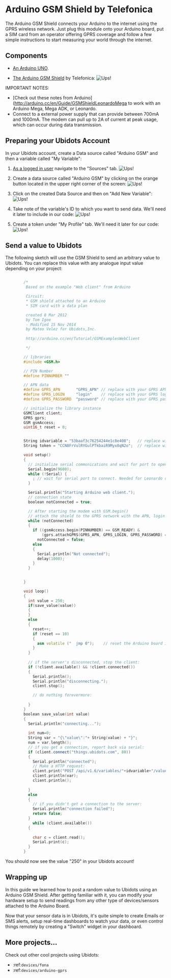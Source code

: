 # Arduino GSM Shield by Telefonica

The Arduino GSM Shield connects your Arduino to the internet using the GPRS wireless network. Just plug this module onto your Arduino board, put a SIM card from an operator offering GPRS coverage and follow a few simple instructions to start measuring your world through the internet.


## Components

* [An Arduino UNO](http://arduino.cc/en/Main/arduinoBoardUno).

* [The Arduino GSM Shield](http://arduino.cc/en/Main/ArduinoGSMShield>) by Telefonica:
	![Ups!](../images/devices/GSM_Shield.jpg)
    
IMPORTANT NOTES:

* [Check out these notes from Arduino](http://arduino.cc/en/Guide/GSMShieldLeonardoMega to work with an Arduino Mega, Mega ADK, or Leonardo.
* Connect to a external power supply that can provide between 700mA and 1000mA. The modem can pull up to 2A of current at peak usage, which can occur during data transmission.


## Preparing your Ubidots Account

In your Ubidots account, create a Data source called "Arduino GSM" and then a variable called "My Variable":

1. [As a logged in user](http://app.ubidots.com/accounts/signin/) navigate to the "Sources" tab.
	![Ups!](../images/devices/sources.png)
    
2. Create a data source called "Arduino GSM" by clicking on the orange button located in the upper right corner of the screen:
	![Ups!](../images/devices/new-source.png)
    
3. Click on the created Data Source and then on "Add New Variable":
	![Ups!](../images/devices/arduino_gsm_newvar.png)
    
4. Take note of the variable's ID to which you want to send data. We'll need it later to include in our code:
	![Ups!](../images/devices/arduino-gsm-id.png)
    
5. Create a token under "My Profile" tab. We'll need it later for our code:
	![Ups!](../images/devices/electricimp_token.png)
    

## Send a value to Ubidots

The following sketch will use the GSM Shield to send an arbitrary value to Ubidots. You can replace this value with any analogue input value depending on your project:

```cpp

    	/*
		 Based on the example "Web client" from Arduino

		 Circuit:
		 * GSM shield attached to an Arduino
		 * SIM card with a data plan

		 created 8 Mar 2012
		 by Tom Igoe
		 - Modified 15 Nov 2014
		 by Mateo Velez for Ubidots,Inc.
		 
		 http://arduino.cc/en/Tutorial/GSMExamplesWebClient

		 */

		// libraries
		#include <GSM.h>

		// PIN Number
		#define PINNUMBER ""

		// APN data
		#define GPRS_APN       "GPRS_APN" // replace with your GPRS APN
		#define GPRS_LOGIN     "login"    // replace with your GPRS login
		#define GPRS_PASSWORD  "password" // replace with your GPRS password

		// initialize the library instance
		GSMClient client;
		GPRS gprs;
		GSM gsmAccess;
		uint16_t reset = 0;


		String idvariable = "53baaf3c76254244e1c8e408";   // replace with your Ubidots Variable ID
		String token = "CCN8FrVulRYGulPTkbaiR9Myx8qN2o";  // replace with your Ubidots token

		void setup()
		{
		  // initialize serial communications and wait for port to open:
		  Serial.begin(9600);
		  while (!Serial) {
		    ; // wait for serial port to connect. Needed for Leonardo only
		  }

		  Serial.println("Starting Arduino web client.");
		  // connection state
		  boolean notConnected = true;

		  // After starting the modem with GSM.begin()
		  // attach the shield to the GPRS network with the APN, login and password
		  while (notConnected)
		  {
		    if ((gsmAccess.begin(PINNUMBER) == GSM_READY) &
		        (gprs.attachGPRS(GPRS_APN, GPRS_LOGIN, GPRS_PASSWORD) == GPRS_READY))
		      notConnected = false;
		    else
		    {
		      Serial.println("Not connected");
		      delay(1000);
		    }
		  }

		  
		}

		void loop()
		{
		  int value = 250;
		  if(save_value(value))   
		  {
		  }
		  else
		  {
		    reset++;
		    if (reset == 10)
		    {
		      asm volatile ("  jmp 0");    // reset the Arduino board if the data transmission fail
		    }
		  }
		  
		  // if the server's disconnected, stop the client:
		  if (!client.available() && !client.connected())
		  {
		    Serial.println();
		    Serial.println("disconnecting.");
		    client.stop();

		    // do nothing forevermore:
		  
		  }
		}
		boolean save_value(int value)
		{
		  Serial.println("connecting...");
		  
		  int num=0;
		  String var = "{\"value\":"+ String(value) + "}";
		  num = var.length();
		  // if you get a connection, report back via serial:
		  if (client.connect("things.ubidots.com", 80))
		  {
		    Serial.println("connected");
		    // Make a HTTP request:
		    client.print("POST /api/v1.6/variables/"+idvariable+"/values HTTP/1.1\nContent-Type: application/json\nContent-Length: "+String(num)+"\nX-Auth-Token: "+token+"\nHost: things.ubidots.com\n\n");
		    client.println(var);
		    client.println();
		    
		  }
		  else
		  {
		    // if you didn't get a connection to the server:
		    Serial.println("connection failed");
		    return false;
		  } 
		    while (client.available())
		  {
		    
		    char c = client.read();
		    Serial.print(c);
		  }
		}
```

You should now see the value "250" in your Ubidots account!


## Wrapping up

In this guide we learned how to post a random value to Ubidots using an Arduino GSM Shield. After getting familiar with it, you can modify your hardware setup to send readings from any other type of devices/sensors attached to the Arduino Board.

Now that your sensor data is in Ubidots, it's quite simple to create Emails or SMS alerts, setup real-time dashboards to watch your data, or even control things remotely by creating a "Switch" widget in your dashboard.


## More projects...


Check out other cool projects using Ubidots:
 
* :ref:`devices/fona`
* :ref:`devices/arduino-gprs`
